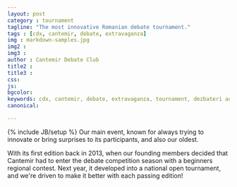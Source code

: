 ```yaml
---
layout: post
category : tournament
tagline: "The most innovative Romanian debate tournament."
tags : [cdx, cantemir, debate, extravaganza]
img : markdown-samples.jpg
img2 : 
img3 : 
author : Cantemir Debate Club
title2 : 
title3 : 
css: 
js: 
bgcolor: 
keywords: cdx, cantemir, debate, extravaganza, tournament, dezbateri academice, ardor
canonical: 

---
```

{% include JB/setup %}
Our main event, known for always trying to innovate or bring surprises to its participants, and also our oldest. 

With its first edition back in 2013, when our founding members decided that Cantemir had to enter the debate competition season with a beginners regional contest. Next year, it developed into a national open tournament, and we're driven to make it better with each passing edition!

<iframe src="https://www.facebook.com/plugins/page.php?href=https%3A%2F%2Fwww.facebook.com%2FCantemirDebate%2F&tabs=events&width=0&height=0&small_header=false&adapt_container_width=true&hide_cover=false&show_facepile=true&appId" width="0" height="0" style="border:none;overflow:hidden" scrolling="no" frameborder="0" allowTransparency="true" allow="encrypted-media"></iframe>

```

